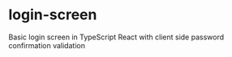 # login-screen
Basic login screen in TypeScript React with client side password confirmation validation

